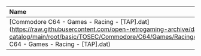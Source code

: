 |Name|Size|
|:---|---:|
|[Commodore C64 - Games - Racing - [TAP].dat](https://raw.githubusercontent.com/open-retrogaming-archive/dat-catalog/main/root/basic/TOSEC/Commodore/C64/Games/Racing/[TAP]/Commodore C64 - Games - Racing - [TAP].dat)|154066|
